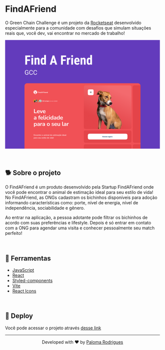 # FindAFriend

O Green Chain Challenge é um projeto da [Rocketseat](https://www.rocketseat.com.br/) desenvolvido especialmente para a comunidade com desafios que simulam situações reais que, você dev, vai encontrar no mercado de trabalho!

![preview](.github/preview.png)

</br>

## 🐕 Sobre o projeto

O FindAFriend é um produto desenvolvido pela Startup FindAFriend onde você pode encontrar o animal de estimação ideal para seu estilo de vida!
No FindAFriend, as ONGs cadastram os bichinhos disponíveis para adoção informando características como: porte, nível de energia, nível de independência, sociabilidade e gênero.

Ao entrar na aplicação, a pessoa adotante pode filtrar os bichinhos de acordo com suas preferências e lifestyle.
Depois é só entrar em contato com a ONG para agendar uma visita e conhecer pessoalmente seu match perfeito!

</br>

## 🧪 Ferramentas

- [JavaScript](https://developer.mozilla.org/en-US/docs/Web/JavaScript)
- [React](https://reactjs.org/)
- [Styled-components](https://styled-components.com/)
- [Vite](https://vitejs.dev/)
- [React Icons](https://react-icons.github.io/react-icons/)

</br>

## 🚀 Deploy

Você pode acessar o projeto através [desse link](https://gcc-findafriend.vercel.app/)

---

<p align="center">Developed with ❤️ by <a href="https://www.linkedin.com/in/paloma-rodrigues-539000233/" target="_blank">Paloma Rodrigues</a></p>
